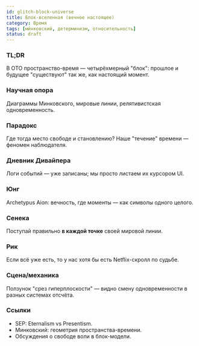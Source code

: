 ```yaml
---
id: glitch-block-universe
title: Блок-вселенная (вечное настоящее)
category: Время
tags: [ми́нковский, детерминизм, относительность]
status: draft
---
```


### TL;DR
В ОТО пространство-время — четырёхмерный "блок": прошлое и будущее "существуют" так же, как настоящий момент.

### Научная опора
Диаграммы Минковского, мировые линии, релятивистская одновременность.

### Парадокс
Где тогда место свободе и становлению? Наше "течение" времени — феномен наблюдателя.

### Дневник Дивайпера
Логи событий — уже записаны; мы просто листаем их курсором UI.

### Юнг
Archetypus Aion: вечность, где моменты — как символы одного целого.

### Сенека
Поступай правильно **в каждой точке** своей мировой линии.

### Рик
Если всё уже есть, то у нас хотя бы есть Netflix-скролл по судьбе.

### Сцена/механика
Ползунок "срез гиперплоскости" — видно смену одновременности в разных системах отсчёта.

### Ссылки
- SEP: Eternalism vs Presentism.
- Минковский: геометрия пространства-времени.
- Обсуждения о свободе воли в блок-модели.
